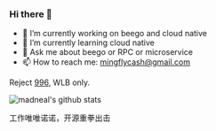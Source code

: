 ### Hi there 👋

- 🔭 I’m currently working on beego and cloud native
- 🌱 I’m currently learning cloud native
- 💬 Ask me about beego or RPC or microservice
- 📫 How to reach me: mingflycash@gmail.com

Reject [996](https://996.icu/#/en_US), WLB only.

![madneal's github stats](https://github-readme-stats.vercel.app/api?username=flycash&show_icons=true&theme=radical)

工作唯唯诺诺，开源重拳出击

<!--
**flycash/flycash** is a ✨ _special_ ✨ repository because its `README.md` (this file) appears on your GitHub profile.

Here are some ideas to get you started:
- 👯 I’m looking to collaborate on cloud native
- 🤔 I’m looking for help with cloud native

-->
